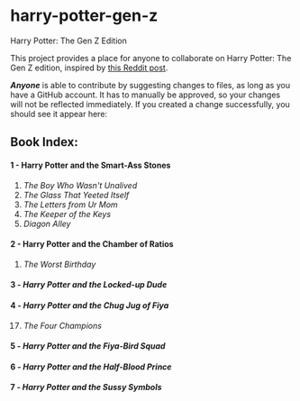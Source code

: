 # harry-potter-gen-z
Harry Potter: The Gen Z Edition

This project provides a place for anyone to collaborate on Harry Potter: The Gen Z edition, inspired by [this Reddit post](https://www.reddit.com/r/harrypotter/comments/r87mvh/accidentally_bought_the_gen_z_how_do_you_do/).


_**Anyone**_ is able to contribute by suggesting changes to files, as long as you have a GitHub account. It has to manually be
approved, so your changes will not be reflected immediately. If you created a change successfully, you should see it appear here:

## Book Index:

#### 1 - Harry Potter and the Smart-Ass Stones
  1. *The Boy Who Wasn't Unalived*
  2. *The Glass That Yeeted Itself*
  3. *The Letters from Ur Mom*
  4. *The Keeper of the Keys*
  5. *Diagon Alley*
  
#### 2 - Harry Potter and the Chamber of Ratios
  1. *The Worst Birthday*
#### 3 - *Harry Potter and the Locked-up Dude*
#### 4 - *Harry Potter and the Chug Jug of Fiya*
  17. *The Four Champions*
#### 5 - *Harry Potter and the Fiya-Bird Squad*
#### 6 - *Harry Potter and the Half-Blood Prince*
#### 7 - *Harry Potter and the Sussy Symbols*
